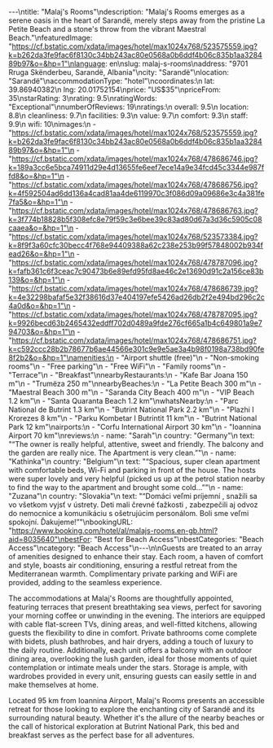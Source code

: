 ---\ntitle: "Malaj's Rooms"\ndescription: "Malaj's Rooms emerges as a serene oasis in the heart of Sarandë, merely steps away from the pristine La Petite Beach and a stone's throw from the vibrant Maestral Beach."\nfeaturedImage: "https://cf.bstatic.com/xdata/images/hotel/max1024x768/523575559.jpg?k=b262da3fe9fac6f8130c34bb243ac80e0568a0b6ddf4b06c835b1aa328489b97&o=&hp=1"\nlanguage: en\nslug: malaj-s-rooms\naddress: "9701 Rruga Skënderbeu, Sarandë, Albania"\ncity: "Sarandë"\nlocation: "Sarandë"\naccommodationType: "hotel"\ncoordinates:\n  lat: 39.86940382\n  lng: 20.01752154\nprice: "US$35"\npriceFrom: 35\nstarRating: 3\nrating: 9.5\nratingWords: "Exceptional"\nnumberOfReviews: 19\nratings:\n  overall: 9.5\n  location: 8.8\n  cleanliness: 9.7\n  facilities: 9.3\n  value: 9.7\n  comfort: 9.3\n  staff: 9.9\n  wifi: 10\nimages:\n  - "https://cf.bstatic.com/xdata/images/hotel/max1024x768/523575559.jpg?k=b262da3fe9fac6f8130c34bb243ac80e0568a0b6ddf4b06c835b1aa328489b97&o=&hp=1"\n  - "https://cf.bstatic.com/xdata/images/hotel/max1024x768/478686746.jpg?k=189a3cc6e5bca74911d29e4d13655fe6eef7ece14a9e34fcd45c3344e987ffd8&o=&hp=1"\n  - "https://cf.bstatic.com/xdata/images/hotel/max1024x768/478686756.jpg?k=4f592504ad6dd136a4cad81aa4de6119970c3f086d09a09686e3c4a381fe7fa5&o=&hp=1"\n  - "https://cf.bstatic.com/xdata/images/hotel/max1024x768/478686763.jpg?k=3f774b18828b5f308efc8e79f59c3e6bee39c83ad80d67a3d36c5905c08caaea&o=&hp=1"\n  - "https://cf.bstatic.com/xdata/images/hotel/max1024x768/523573384.jpg?k=8f9f3a60cfc30becc4f768e94409388a62c238e253b99f57848002b934fead26&o=&hp=1"\n  - "https://cf.bstatic.com/xdata/images/hotel/max1024x768/478787096.jpg?k=fafb361c6f3ceac7c90473b6e89efd95fd8ae46c2e13690d91c2a156ce83b139&o=&hp=1"\n  - "https://cf.bstatic.com/xdata/images/hotel/max1024x768/478686739.jpg?k=4e32298bafaf5e32f38616d37e404197efe5426ad26db2f2e494bd296c2c4a0d&o=&hp=1"\n  - "https://cf.bstatic.com/xdata/images/hotel/max1024x768/478787095.jpg?k=9926becd63b2465432eddff702d0489a9fde276cf665a1b4c649801a9e794703&o=&hp=1"\n  - "https://cf.bstatic.com/xdata/images/hotel/max1024x768/478686751.jpg?k=c592ccc28b2b78677b6ae44566e301c9e9e5ae3a4b98f0198a738bd90fe8f2b2&o=&hp=1"\namenities:\n  - "Airport shuttle (free)"\n  - "Non-smoking rooms"\n  - "Free parking"\n  - "Free WiFi"\n  - "Family rooms"\n  - "Terrace"\n  - "Breakfast"\nnearbyRestaurants:\n  - "Kafe Bar Joana 150 m"\n  - "Trumëza 250 m"\nnearbyBeaches:\n  - "La Petite Beach 300 m"\n  - "Maestral Beach 300 m"\n  - "Saranda City Beach 400 m"\n  - "VIP Beach 1.2 km"\n  - "Santa Quaranta Beach 1.2 km"\nwhatsNearby:\n  - "Parc National de Butrint 1.3 km"\n  - "Butrint National Park 2.2 km"\n  - "Plazhi I Krorezes 8 km"\n  - "Parku Kombetar I Butrintit 11 km"\n  - "Butrint National Park 12 km"\nairports:\n  - "Corfu International Airport 30 km"\n  - "Ioannina Airport 70 km"\nreviews:\n  - name: "Sarah"\n    country: "Germany"\n    text: "“The owner is really helpful, attentive, sweet and friendly. The balcony and the garden are really nice. The Apartment is very clean.”"\n  - name: "Kathinka"\n    country: "Belgium"\n    text: "“Spacious, super clean apartment with comfortable beds, Wi-Fi and parking in front of the house. The hosts were super lovely and very helpful (picked us up at the petrol station nearby to find the way to the apartment and brought some cold...”"\n  - name: "Zuzana"\n    country: "Slovakia"\n    text: "“Domáci veľmi príjemní , snažili sa vo všetkom vyjsť v ústrety. Deti mali črevné ťažkosti , zabezpečili aj odvoz do nemocnice a komunikáciu s ošetrujúcim personálom. Boli sme veľmi spokojní. Ďakujeme!”"\nbookingURL: "https://www.booking.com/hotel/al/malajs-rooms.en-gb.html?aid=8035640"\nbestFor: "Best for Beach Access"\nbestCategories: "Beach Access"\ncategory: "Beach Access"\n---\n\nGuests are treated to an array of amenities designed to enhance their stay. Each room, a haven of comfort and style, boasts air conditioning, ensuring a restful retreat from the Mediterranean warmth. Complimentary private parking and WiFi are provided, adding to the seamless experience.

The accommodations at Malaj's Rooms are thoughtfully appointed, featuring terraces that present breathtaking sea views, perfect for savoring your morning coffee or unwinding in the evening. The interiors are equipped with cable flat-screen TVs, dining areas, and well-fitted kitchens, allowing guests the flexibility to dine in comfort. Private bathrooms come complete with bidets, plush bathrobes, and hair dryers, adding a touch of luxury to the daily routine. Additionally, each unit offers a balcony with an outdoor dining area, overlooking the lush garden, ideal for those moments of quiet contemplation or intimate meals under the stars. Storage is ample, with wardrobes provided in every unit, ensuring guests can easily settle in and make themselves at home.

Located 95 km from Ioannina Airport, Malaj's Rooms presents an accessible retreat for those looking to explore the enchanting city of Sarandë and its surrounding natural beauty. Whether it's the allure of the nearby beaches or the call of historical exploration at Butrint National Park, this bed and breakfast serves as the perfect base for all adventures.